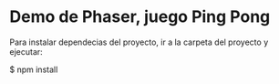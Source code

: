 # Demo de Phaser, juego Ping Pong

Para instalar dependecias del proyecto, ir a la carpeta del proyecto y ejecutar:

$ npm install

